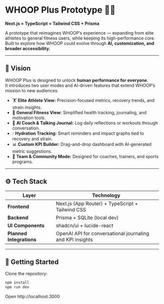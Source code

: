 # WHOOP Plus Prototype 🧠💪  
**Next.js + TypeScript + Tailwind CSS + Prisma**

A prototype that reimagines WHOOP’s experience — expanding from elite athletes to general fitness users, while keeping its high-performance core.  
Built to explore how WHOOP could evolve through **AI, customization, and broader accessibility.**

---

## 🌟 Vision
WHOOP Plus is designed to unlock **human performance for everyone**.  
It introduces two user modes and AI-driven features that extend WHOOP’s mission to new audiences.

- 🏋️ **Elite Athlete View:** Precision-focused metrics, recovery trends, and strain insights.  
- 💪 **General Fitness View:** Simplified health tracking, journaling, and motivation tools.  
- 🧠 **AI Coach & Talking Journal:** Log daily reflections or workouts through conversation.  
- 💧 **Hydration Tracking:** Smart reminders and impact graphs tied to recovery and strain.  
- 📊 **Custom KPI Builder:** Drag-and-drop dashboard with AI-generated metric suggestions.  
- 🤝 **Team & Community Mode:** Designed for coaches, trainers, and sports programs.

---

## ⚙️ Tech Stack
| Layer | Technology |
|-------|-------------|
| **Frontend** | Next.js (App Router) + TypeScript + Tailwind CSS |
| **Backend** | Prisma + SQLite (local dev) |
| **UI Components** | shadcn/ui + lucide-react |
| **Planned Integrations** | OpenAI API for conversational journaling and KPI insights |

---

## 🚀 Getting Started

Clone the repository:
```bash
npm install
npm run dev
```

Open http://localhost:3000

